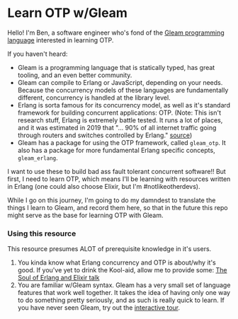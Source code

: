 # Learn OTP w/Gleam

Hello! I'm Ben, a software engineer who's fond of the [Gleam programming language](https://gleam.run/) interested in learning OTP. 

If you haven't heard:
- Gleam is a programming language that is statically typed, has great tooling, and an even better community.
- Gleam can compile to Erlang or JavaScript, depending on your needs. Because the concurrency models of these
  languages are fundamentally different, concurrency is handled at the library level.
- Erlang is sorta famous for its concurrency model, as well as it's standard framework for building
  concurrent applications: OTP. (Note: This isn't research stuff, Erlang is extremely battle tested.
  It runs a lot of places, and it was estimated in 2019 that "... 90% of all internet traffic going through routers and switches controlled by Erlang." [source](https://www.erlang-solutions.com/blog/which-companies-are-using-erlang-and-why-mytopdogstatus/))
- Gleam has a package for using the OTP framework, called `gleam_otp`. It also has a package for more fundamental
  Erlang specific concepts, `gleam_erlang`.

I want to use these to build bad ass fault tolerant concurrent software!! But first, I need to learn OTP,
which means I'll be learning with resources written in Erlang (one could also choose Elixir, but I'm #notlikeotherdevs).

While I go on this journey, I'm going to do my damndest to translate the things I learn to Gleam, and record
them here, so that in the future this repo might serve as the base for learning OTP with Gleam.

### Using this resource

This resource presumes ALOT of prerequisite knowledge in it's users.
1. You kinda know what Erlang concurrency and OTP is about/why it's good. If you've yet to
   drink the Kool-aid, allow me to provide some:
  [The Soul of Erlang and Elixir talk](https://www.youtube.com/watch?v=JvBT4XBdoUE)
2. You are familiar w/Gleam syntax. Gleam has a very small set of language features that work well together.
   It takes the idea of having only one way to do something pretty seriously, and as such is really quick
   to learn. If you have never seen Gleam, try out the [interactive tour](https://tour.gleam.run/).





